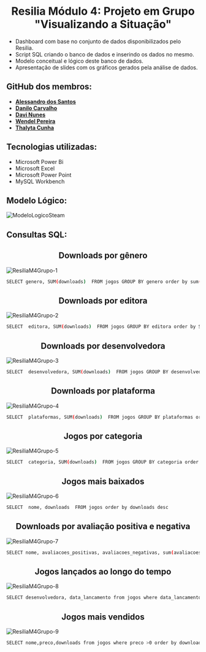 <h1 align="center"> Resilia Módulo 4: Projeto em Grupo "Visualizando a Situação" </h1>

- Dashboard com base no conjunto de dados disponibilizados pelo Resilia.
- Script SQL criando o banco de dados e inserindo os dados no mesmo.
- Modelo conceitual e lógico deste banco de dados.
- Apresentação de slides com os gráficos gerados pela análise de dados.


## GitHub dos membros:
- **[Alessandro dos Santos](https://github.com/alessandrosdias)**
- **[Danilo Carvalho](https://github.com/xdanrj)**
- **[Davi Nunes](https://github.com/Davinunesaz)**
- **[Wendel Pereira](https://github.com/WNasciment0)**
- **[Thalyta Cunha](https://github.com/tatahcunha)**


## Tecnologias utilizadas:
- Microsoft Power Bi
- Microsoft Excel
- Microsoft Power Point
- MySQL Workbench

## Modelo Lógico:

![ModeloLogicoSteam](https://user-images.githubusercontent.com/116215888/224703480-d9187007-8366-4c3d-b43c-e7e51b96b38d.png)



## Consultas SQL:

<h2 align="center"> Downloads por gênero </h2>

![ResiliaM4Grupo-1](https://user-images.githubusercontent.com/116215888/224570862-00458096-f154-4b98-86de-3feb70ee0da1.png)

```sh
SELECT genero, SUM(downloads)  FROM jogos GROUP BY genero order by sum(downloads) desc
```


<h2 align="center"> Downloads por editora </h2>

![ResiliaM4Grupo-2](https://user-images.githubusercontent.com/116215888/224570899-faac3979-ae8f-4e67-8772-7ee4b5e69713.png)

```sh
SELECT  editora, SUM(downloads)  FROM jogos GROUP BY editora order by SUM(downloads) desc
```

<h2 align="center"> Downloads por desenvolvedora </h2>

![ResiliaM4Grupo-3](https://user-images.githubusercontent.com/116215888/224570993-86dd03af-bd80-439d-8bf5-36f8d3bf9a45.png)

```sh
SELECT  desenvolvedora, SUM(downloads)  FROM jogos GROUP BY desenvolvedora order by SUM(downloads) desc
```


<h2 align="center"> Downloads por plataforma </h2>

![ResiliaM4Grupo-4](https://user-images.githubusercontent.com/116215888/224571019-130c5330-070a-4b3b-903a-70b1033c6e88.png)

```sh
SELECT  plataformas, SUM(downloads)  FROM jogos GROUP BY plataformas order by SUM(downloads) desc
```


<h2 align="center"> Jogos por categoria </h2>

![ResiliaM4Grupo-5](https://user-images.githubusercontent.com/116215888/224571029-3e7b95a9-6065-4f3e-b7eb-9a2328d03826.png)

```sh
SELECT  categoria, SUM(downloads)  FROM jogos GROUP BY categoria order by SUM(downloads) desc  
```


<h2 align="center"> Jogos mais baixados </h2>

![ResiliaM4Grupo-6](https://user-images.githubusercontent.com/116215888/224571034-51c81887-8e79-4dea-9ad7-bd7ea77520e1.png)

```sh
SELECT  nome, downloads  FROM jogos order by downloads desc
```


<h2 align="center"> Downloads por avaliação positiva e negativa </h2>

![ResiliaM4Grupo-7](https://user-images.githubusercontent.com/116215888/224571059-87201b4e-7a99-4e48-88c0-54ee8da321da.png)

```sh
SELECT nome, avaliacoes_positivas, avaliacoes_negativas, sum(avaliacoes_positivas+avaliacoes_negativas) as avaliacoes_totais, downloads from jogos group by nome order by avaliacoes_totais desc
```


<h2 align="center"> Jogos lançados ao longo do tempo </h2>

![ResiliaM4Grupo-8](https://user-images.githubusercontent.com/116215888/224571065-ef25e107-610a-47e5-85a6-124bd1e975fc.png)

```sh
SELECT desenvolvedora, data_lancamento from jogos where data_lancamento between '1997-01-01' and '2019-12-31' order by data_lancamento desc
```


<h2 align="center"> Jogos mais vendidos </h2>

![ResiliaM4Grupo-9](https://user-images.githubusercontent.com/116215888/224571073-01e868b5-f04c-4c4f-bdfe-7f5e16111a9d.png)

```sh
SELECT nome,preco,downloads from jogos where preco >0 order by downloads desc
```
